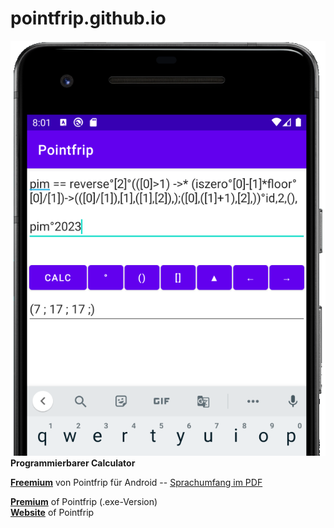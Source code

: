 # pointfrip.github.io

![Pointfrip](https://raw.githubusercontent.com/pointfrip/pointfrip.github.io/main/images/pixel2image.png) \
**Programmierbarer Calculator**

[**Freemium**](https://github.com/pointfrip/calculator) von Pointfrip für Android -- 
[Sprachumfang im PDF](https://github.com/pointfrip/calculator/blob/main/quickinfo.pdf)

[**Premium**](https://github.com/metazip/pointfrip) of Pointfrip (.exe-Version) \
[**Website**](https://pointfree-interpreter.github.io/) of Pointfrip

